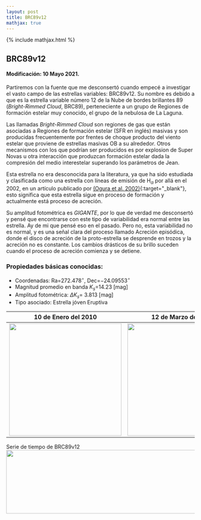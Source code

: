```yaml
---
layout: post
title: BRC89v12
mathjax: true
---
```

{% include mathjax.html %}

## BRC89v12
#### Modificación: 10 Mayo 2021.

Partiremos con la fuente que me desconsertó cuando empecé a investigar el vasto campo de las estrellas variables: BRC89v12. Su nombre es debido a que es la estrella variable número 12 de la Nube de bordes brillantes 89 (*Bright-Rimmed Cloud*, BRC89), perteneciente a un grupo de Regiones de formación estelar muy conocido, el grupo de la nebulosa de La Laguna.

Las llamadas *Bright-Rimmed Cloud* son regiones de gas que están asociadas a Regiones de formación estelar (SFR en inglés) masivas y son producidas frecuentemente por frentes de choque producto del viento estelar que proviene de estrellas masivas OB a su alrededor. Otros mecanismos con los que podrían ser producidos es por explosion de Super Novas u otra interacción que produzcan formación estelar dada la compresión del medio interestelar superando los parámetros de Jean. 

Esta estrella no era desconocida para la literatura, ya que ha sido estudiada y clasificada como una estrella con líneas de emisión de H$_\alpha$ por allá en el 2002, en un artículo publicado por [(Ogura et al. 2002)](http://simbad.u-strasbg.fr/simbad/sim-id?Ident=%402517934&Name=%5bOSP2002%5d%20BRC%2089%20%209&submit=submit){:target="_blank"}, esto significa que esta estrella sigue en proceso de formación y actualmente está proceso de acreción. 

Su amplitud fotométrica es *GIGANTE*, por lo que de verdad me desconsertó y pensé que encontrarse con este tipo de variabilidad era normal entre las estrella. Ay de mi que pensé eso en el pasado. Pero no, esta variabilidad no es normal, y es una señal clara del proceso llamado Acreción episódica, donde el disco de acreción de la proto-estrella se desprende en trozos y la acreción no es constante. Los cambios drásticos de su brillo suceden cuando el proceso de acreción comienza y se detiene. 

### Propiedades básicas conocidas:
- Coordenadas:  Ra=$272.478^{\circ}$,  Dec=$-24.09553^{\circ}$ 
- Magnitud promedio en banda $K_s=$14.23 [mag]
- Amplitud fotométrica: $\Delta K_{s}=$ 3.813 [mag]
- Tipo asociado: Estrella jóven Eruptiva

 10 de Enero del 2010 | 12 de Marzo del 2015
:---: | :---:
<img src="https://raw.githubusercontent.com/nicomedinap/nicomedinap.github.io/master/imagenes/BRC89v12/BRC89v12_1.jpg" width="300"/> | <img src="https://raw.githubusercontent.com/nicomedinap/nicomedinap.github.io/master/imagenes/BRC89v12/BRC89v12_2.jpg" width="300"/>

Serie de tiempo de BRC89v12
<img src="https://raw.githubusercontent.com/nicomedinap/nicomedinap.github.io/master/imagenes/BRC89v12/BRC89v12_lc.png" width="700" height="170" /> 